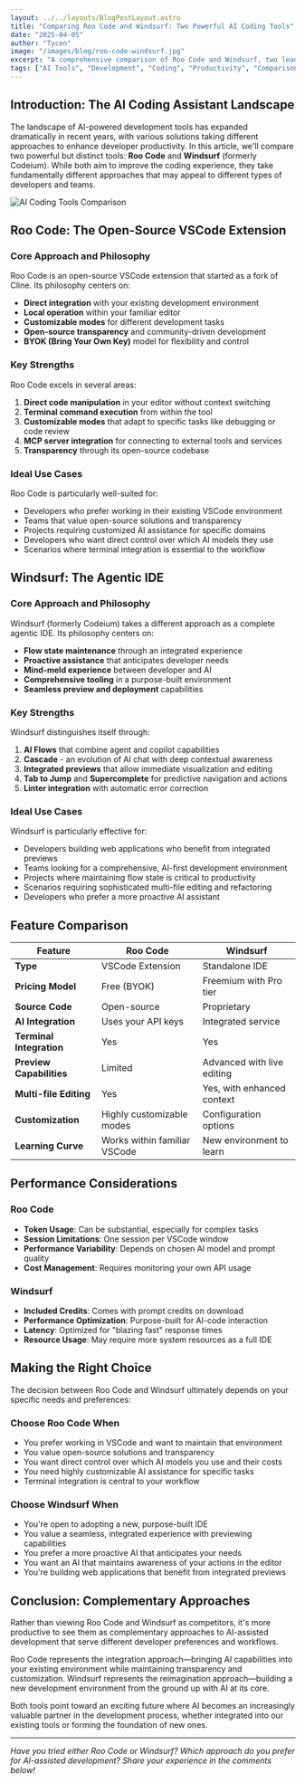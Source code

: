 ```yaml
---
layout: ../../layouts/BlogPostLayout.astro
title: "Comparing Roo Code and Windsurf: Two Powerful AI Coding Tools"
date: "2025-04-05"
author: "Tycen"
image: "/images/blog/roo-code-windsurf.jpg"
excerpt: "A comprehensive comparison of Roo Code and Windsurf, two leading AI coding tools with different approaches to enhancing developer productivity and code quality."
tags: ["AI Tools", "Development", "Coding", "Productivity", "Comparison"]
---
```


## Introduction: The AI Coding Assistant Landscape

The landscape of AI-powered development tools has expanded dramatically in recent years, with various solutions taking different approaches to enhance developer productivity. In this article, we'll compare two powerful but distinct tools: **Roo Code** and **Windsurf** (formerly Codeium). While both aim to improve the coding experience, they take fundamentally different approaches that may appeal to different types of developers and teams.

![AI Coding Tools Comparison](/images/blog/roo-code-windsurf.jpg)

## Roo Code: The Open-Source VSCode Extension

### Core Approach and Philosophy

Roo Code is an open-source VSCode extension that started as a fork of Cline. Its philosophy centers on:

- **Direct integration** with your existing development environment
- **Local operation** within your familiar editor
- **Customizable modes** for different development tasks
- **Open-source transparency** and community-driven development
- **BYOK (Bring Your Own Key)** model for flexibility and control

### Key Strengths

Roo Code excels in several areas:

1. **Direct code manipulation** in your editor without context switching
2. **Terminal command execution** from within the tool
3. **Customizable modes** that adapt to specific tasks like debugging or code review
4. **MCP server integration** for connecting to external tools and services
5. **Transparency** through its open-source codebase

### Ideal Use Cases

Roo Code is particularly well-suited for:

- Developers who prefer working in their existing VSCode environment
- Teams that value open-source solutions and transparency
- Projects requiring customized AI assistance for specific domains
- Developers who want direct control over which AI models they use
- Scenarios where terminal integration is essential to the workflow

## Windsurf: The Agentic IDE

### Core Approach and Philosophy

Windsurf (formerly Codeium) takes a different approach as a complete agentic IDE. Its philosophy centers on:

- **Flow state maintenance** through an integrated experience
- **Proactive assistance** that anticipates developer needs
- **Mind-meld experience** between developer and AI
- **Comprehensive tooling** in a purpose-built environment
- **Seamless preview and deployment** capabilities

### Key Strengths

Windsurf distinguishes itself through:

1. **AI Flows** that combine agent and copilot capabilities
2. **Cascade** - an evolution of AI chat with deep contextual awareness
3. **Integrated previews** that allow immediate visualization and editing
4. **Tab to Jump** and **Supercomplete** for predictive navigation and actions
5. **Linter integration** with automatic error correction

### Ideal Use Cases

Windsurf is particularly effective for:

- Developers building web applications who benefit from integrated previews
- Teams looking for a comprehensive, AI-first development environment
- Projects where maintaining flow state is critical to productivity
- Scenarios requiring sophisticated multi-file editing and refactoring
- Developers who prefer a more proactive AI assistant

## Feature Comparison

| Feature | Roo Code | Windsurf |
|---------|----------|----------|
| **Type** | VSCode Extension | Standalone IDE |
| **Pricing Model** | Free (BYOK) | Freemium with Pro tier |
| **Source Code** | Open-source | Proprietary |
| **AI Integration** | Uses your API keys | Integrated service |
| **Terminal Integration** | Yes | Yes |
| **Preview Capabilities** | Limited | Advanced with live editing |
| **Multi-file Editing** | Yes | Yes, with enhanced context |
| **Customization** | Highly customizable modes | Configuration options |
| **Learning Curve** | Works within familiar VSCode | New environment to learn |

## Performance Considerations

### Roo Code

- **Token Usage**: Can be substantial, especially for complex tasks
- **Session Limitations**: One session per VSCode window
- **Performance Variability**: Depends on chosen AI model and prompt quality
- **Cost Management**: Requires monitoring your own API usage

### Windsurf

- **Included Credits**: Comes with prompt credits on download
- **Performance Optimization**: Purpose-built for AI-code interaction
- **Latency**: Optimized for "blazing fast" response times
- **Resource Usage**: May require more system resources as a full IDE

## Making the Right Choice

The decision between Roo Code and Windsurf ultimately depends on your specific needs and preferences:

### Choose Roo Code When

- You prefer working in VSCode and want to maintain that environment
- You value open-source solutions and transparency
- You want direct control over which AI models you use and their costs
- You need highly customizable AI assistance for specific tasks
- Terminal integration is central to your workflow

### Choose Windsurf When

- You're open to adopting a new, purpose-built IDE
- You value a seamless, integrated experience with previewing capabilities
- You prefer a more proactive AI that anticipates your needs
- You want an AI that maintains awareness of your actions in the editor
- You're building web applications that benefit from integrated previews

## Conclusion: Complementary Approaches

Rather than viewing Roo Code and Windsurf as competitors, it's more productive to see them as complementary approaches to AI-assisted development that serve different developer preferences and workflows.

Roo Code represents the integration approach—bringing AI capabilities into your existing environment while maintaining transparency and customization. Windsurf represents the reimagination approach—building a new development environment from the ground up with AI at its core.

Both tools point toward an exciting future where AI becomes an increasingly valuable partner in the development process, whether integrated into our existing tools or forming the foundation of new ones.

---

*Have you tried either Roo Code or Windsurf? Which approach do you prefer for AI-assisted development? Share your experience in the comments below!*
